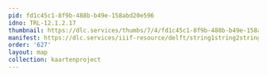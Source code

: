 ```yaml
---
pid: fd1c45c1-8f9b-488b-b49e-158abd20e596
idno: TRL-12.1.2.17
thumbnail: https://dlc.services/thumbs/7/4/fd1c45c1-8f9b-488b-b49e-158abd20e596/full/400,339/0/default.jpg
manifest: https://dlc.services/iiif-resource/delft/string1string2string3/kaartenproject-2007/TRL-12.1.2.17
order: '627'
layout: map
collection: kaartenproject
---
```

